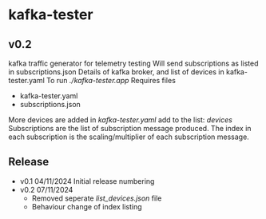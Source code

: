 # kafka-tester
## v0.2
kafka traffic generator for telemetry testing
Will send subscriptions as listed in subscriptions.json
Details of kafka broker, and list of devices in kafka-tester.yaml
To run *./kafka-tester.app*
Requires files 
* kafka-tester.yaml
* subscriptions.json

More devices are added in *kafka-tester.yaml* add to the list: *devices* 
Subscriptions are the list of subscription message produced. The index in each subscription is the scaling/multiplier of each subscription message.

## Release
- v0.1 04/11/2024 Initial release numbering
- v0.2 07/11/2024
    - Removed seperate *list_devices.json* file
    - Behaviour change of index listing